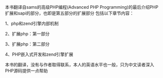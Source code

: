 本书翻译自sams的高级PHP编程(Advanced PHP Programming)的最后介绍PHP扩展和sapi的部分，也即是第五部分的扩展部分
包括以下章节内容：

1、php和zend引擎内部机制

2、扩展php：第一部分

3、扩展php：第二部分

4、PHP嵌入式开发和zend引擎扩展


本书的翻译，没有与作者取得联系，本人的英语水平也一般，只为中文读者深入PHP源码提供一点帮助
